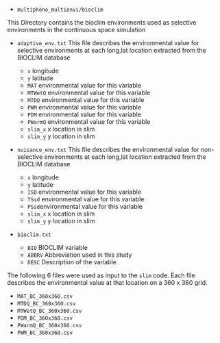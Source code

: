 - `multipheno_multienvi/bioclim`

This Directory contains the bioclim environments used as selective environments
in the continuous space simulation

- `adaptive_env.txt` This file describes the environmental value for selective environments 
at each long,lat location extracted from the BIOCLIM database
	- `x` longitude
	- `y` latitude
	- `MAT` environmental value for this variable
	- `MTWetQ` environmental value for this variable
	- `MTDQ` environmental value for this variable
	- `PWM` environmental value for this variable
	- `PDM` environmental value for this variable
	- `PWarmQ` environmental value for this variable
	- `slim_x` x location in slim
	- `slim_y` y location in slim
	
- `nuisance_env.txt` This file describes the environmental value for non-selective environments
at each long,lat location extracted from the BIOCLIM database
	- `x` longitude
	- `y` latitude
	- `ISO` environmental value for this variable
	- `TSsd` environmental value for this variable
	- `PSsd`environmental value for this variable
	- `slim_x` x location in slim
	- `slim_y` y location in slim
	
- `bioclim.txt`
	- `BIO` BIOCLIM variable
	- `ABBRV` Abbreviation used in this study
	- `DESC` Description of the variable

The following 6 files were used as input to the `slim` code. 
Each file describes the environmental value at that location on a 360 x 360 grid.

- `MAT_BC_360x360.csv`
- `MTDQ_BC_360x360.csv`
- `MTWetQ_BC_360x360.csv`
- `PDM_BC_360x360.csv`
- `PWarmQ_BC_360x360.csv`
- `PWM_BC_360x360.csv`